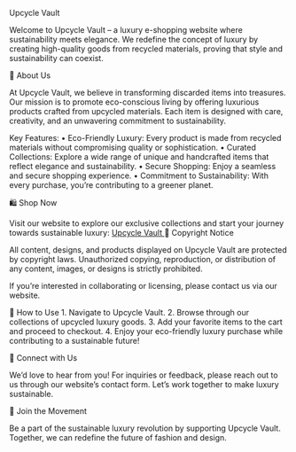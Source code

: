 Upcycle Vault

Welcome to Upcycle Vault – a luxury e-shopping website where sustainability meets elegance. We redefine the concept of luxury by creating high-quality goods from recycled materials, proving that style and sustainability can coexist.

🌟 About Us

At Upcycle Vault, we believe in transforming discarded items into treasures. Our mission is to promote eco-conscious living by offering luxurious products crafted from upcycled materials. Each item is designed with care, creativity, and an unwavering commitment to sustainability.

Key Features:
	•	Eco-Friendly Luxury: Every product is made from recycled materials without compromising quality or sophistication.
	•	Curated Collections: Explore a wide range of unique and handcrafted items that reflect elegance and sustainability.
	•	Secure Shopping: Enjoy a seamless and secure shopping experience.
	•	Commitment to Sustainability: With every purchase, you’re contributing to a greener planet.

🛍️ Shop Now

Visit our website to explore our exclusive collections and start your journey towards sustainable luxury:
[Upcycle Vault
](https://richardhans8888.github.io/Upcycle-Vault-/index.html)
📜 Copyright Notice

All content, designs, and products displayed on Upcycle Vault are protected by copyright laws. Unauthorized copying, reproduction, or distribution of any content, images, or designs is strictly prohibited.

If you’re interested in collaborating or licensing, please contact us via our website.

🚀 How to Use
	1.	Navigate to Upcycle Vault.
	2.	Browse through our collections of upcycled luxury goods.
	3.	Add your favorite items to the cart and proceed to checkout.
	4.	Enjoy your eco-friendly luxury purchase while contributing to a sustainable future!

👥 Connect with Us

We’d love to hear from you! For inquiries or feedback, please reach out to us through our website’s contact form. Let’s work together to make luxury sustainable.

💚 Join the Movement

Be a part of the sustainable luxury revolution by supporting Upcycle Vault. Together, we can redefine the future of fashion and design.
